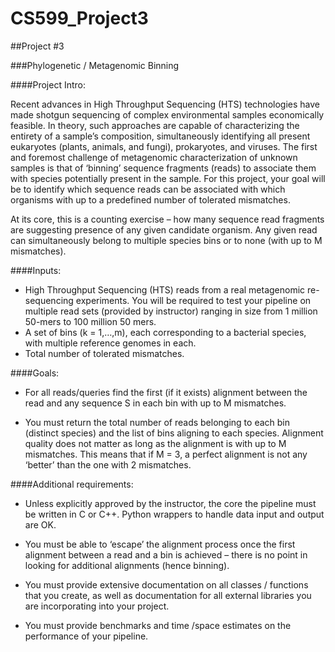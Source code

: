 # CS599_Project3

##Project #3

###Phylogenetic / Metagenomic Binning

####Project Intro:

Recent advances in High Throughput Sequencing (HTS) technologies have made shotgun sequencing of complex environmental samples economically feasible. In theory, such approaches are capable of characterizing the entirety of a sample’s composition, simultaneously identifying all present eukaryotes (plants, animals, and fungi), prokaryotes, and viruses. The first and foremost challenge of metagenomic characterization of unknown samples is that of ‘binning’ sequence fragments (reads) to associate them with species potentially present in the sample. For this project, your goal will be to identify which sequence reads can be associated with which organisms with up to a predefined number of tolerated mismatches. 

At its core, this is a counting exercise – how many sequence read fragments are suggesting presence of any given candidate organism. Any given read can simultaneously belong to multiple species bins or to none (with up to M mismatches). 

####Inputs:

* High Throughput Sequencing (HTS) reads from a real metagenomic re-sequencing experiments. You will be required to test your pipeline on multiple read sets (provided by instructor) ranging in size from 1 million 50-mers to 100 million 50 mers.
* A set of bins (k = 1,…,m), each corresponding to a bacterial species, with multiple reference genomes in each.
* Total number of tolerated mismatches.

####Goals:
* For all reads/queries find the first (if it exists) alignment between the read and any sequence S in each bin with up to M mismatches.  

* You must return the total number of reads belonging to each bin (distinct species) and the list of bins aligning to each species. Alignment quality does not matter as long as the alignment is with up to M mismatches.  This means that if M = 3, a perfect alignment is not any ‘better’ than the one with 2 mismatches.

####Additional requirements:

* Unless explicitly approved by the instructor, the core the pipeline must be written in C or C++.  Python wrappers to handle data input and output are OK.

* You must be able to ‘escape’ the alignment process once the first alignment between a read and a bin is achieved – there is no point in looking for additional alignments (hence binning).

* You must provide extensive documentation on all classes / functions that you create, as well as documentation for all external libraries you are incorporating into your project.

* You must provide benchmarks and time /space estimates on the performance of your pipeline.
